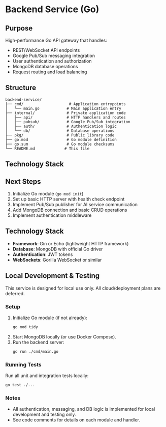 # Backend Service (Go)

## Purpose
High-performance Go API gateway that handles:
- REST/WebSocket API endpoints
- Google Pub/Sub messaging integration
- User authentication and authorization
- MongoDB database operations
- Request routing and load balancing

## Structure
```
backend-service/
├── cmd/                    # Application entrypoints
│   └── main.go            # Main application entry
├── internal/              # Private application code
│   ├── api/               # HTTP handlers and routes
│   ├── pubsub/            # Google Pub/Sub integration
│   ├── auth/              # Authentication logic
│   └── db/                # Database operations
├── pkg/                   # Public library code
├── go.mod                 # Go module definition
├── go.sum                 # Go module checksums
└── README.md             # This file
```

## Technology Stack

## Next Steps
1. Initialize Go module (`go mod init`)
2. Set up basic HTTP server with health check endpoint
3. Implement Pub/Sub publisher for AI service communication
4. Add MongoDB connection and basic CRUD operations
5. Implement authentication middleware
## Technology Stack
 - **Framework**: Gin or Echo (lightweight HTTP framework)
 - **Database**: MongoDB with official Go driver
 - **Authentication**: JWT tokens
 - **WebSockets**: Gorilla WebSocket or similar

## Local Development & Testing

This service is designed for local use only. All cloud/deployment plans are deferred.

### Setup
1. Initialize Go module (if not already):
	```bash
	go mod tidy
	```
2. Start MongoDB locally (or use Docker Compose).
3. Run the backend server:
	```bash
	go run ./cmd/main.go
	```

### Running Tests
Run all unit and integration tests locally:
```bash
go test ./...
```

### Notes
- All authentication, messaging, and DB logic is implemented for local development and testing only.
- See code comments for details on each module and handler.
